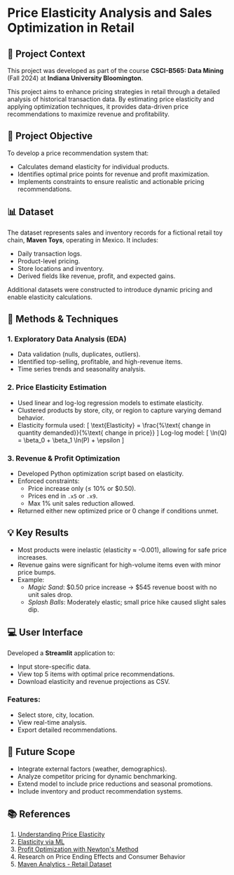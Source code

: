 # Price Elasticity Analysis and Sales Optimization in Retail

## 📘 Project Context

This project was developed as part of the course **CSCI-B565: Data Mining** (Fall 2024) at **Indiana University Bloomington**.

This project aims to enhance pricing strategies in retail through a detailed analysis of historical transaction data. By estimating price elasticity and applying optimization techniques, it provides data-driven price recommendations to maximize revenue and profitability.

## 🧠 Project Objective

To develop a price recommendation system that:
- Calculates demand elasticity for individual products.
- Identifies optimal price points for revenue and profit maximization.
- Implements constraints to ensure realistic and actionable pricing recommendations.

## 📊 Dataset

The dataset represents sales and inventory records for a fictional retail toy chain, **Maven Toys**, operating in Mexico. It includes:
- Daily transaction logs.
- Product-level pricing.
- Store locations and inventory.
- Derived fields like revenue, profit, and expected gains.

Additional datasets were constructed to introduce dynamic pricing and enable elasticity calculations.

## 🧪 Methods & Techniques

### 1. **Exploratory Data Analysis (EDA)**
- Data validation (nulls, duplicates, outliers).
- Identified top-selling, profitable, and high-revenue items.
- Time series trends and seasonality analysis.

### 2. **Price Elasticity Estimation**
- Used linear and log-log regression models to estimate elasticity.
- Clustered products by store, city, or region to capture varying demand behavior.
- Elasticity formula used:
  \[
  \text{Elasticity} = \frac{\%\text{ change in quantity demanded}}{\%\text{ change in price}}
  \]
  Log-log model:
  \[
  \ln(Q) = \beta_0 + \beta_1 \ln(P) + \epsilon
  \]

### 3. **Revenue & Profit Optimization**
- Developed Python optimization script based on elasticity.
- Enforced constraints:
  - Price increase only (≤ 10% or $0.50).
  - Prices end in `.x5` or `.x9`.
  - Max 1% unit sales reduction allowed.
- Returned either new optimized price or 0 change if conditions unmet.

## 💡 Key Results

- Most products were inelastic (elasticity ≈ -0.001), allowing for safe price increases.
- Revenue gains were significant for high-volume items even with minor price bumps.
- Example:
  - *Magic Sand*: $0.50 price increase → $545 revenue boost with no unit sales drop.
  - *Splash Balls*: Moderately elastic; small price hike caused slight sales dip.

## 💻 User Interface

Developed a **Streamlit** application to:
- Input store-specific data.
- View top 5 items with optimal price recommendations.
- Download elasticity and revenue projections as CSV.

### Features:
- Select store, city, location.
- View real-time analysis.
- Export detailed recommendations.

## 🔭 Future Scope

- Integrate external factors (weather, demographics).
- Analyze competitor pricing for dynamic benchmarking.
- Extend model to include price reductions and seasonal promotions.
- Include inventory and product recommendation systems.

## 📚 References

1. [Understanding Price Elasticity](https://conjointly.com/guides/understanding-price-elasticity-of-demand/)
2. [Elasticity via ML](https://thedatageneralist.com/using-machine-learning-to-estimate-price-elasticity/)
3. [Profit Optimization with Newton's Method](https://towardsdatascience.com/optimization-newtons-method-profit-maximization-part-3-applied-profit-maximization-23a8c16167cd)
4. Research on Price Ending Effects and Consumer Behavior
5. [Maven Analytics - Retail Dataset](https://mavenanalytics.io/data-playground)
